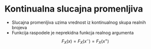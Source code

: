 # Kontinualna slucajna promenljiva
- Slucajna promenljiva uzima vrednost iz kontinualnog skupa realnih brojeva
- Funkcija raspodele je neprekidna funkcja realnog argumenta $$
F_{X}(x)=F_{X}(x^-)=F_{X}(x^+)
$$
